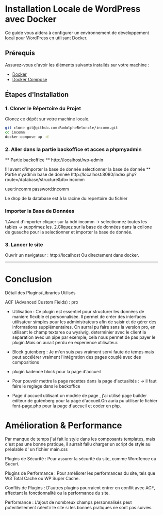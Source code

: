 # Installation Locale de WordPress avec Docker

Ce guide vous aidera à configurer un environnement de développement local pour WordPress en utilisant Docker.

## Prérequis

Assurez-vous d'avoir les éléments suivants installés sur votre machine :

- [Docker](https://www.docker.com/products/docker-desktop)
- [Docker Compose](https://docs.docker.com/compose/install/)

## Étapes d'Installation

### 1. Cloner le Répertoire du Projet

Clonez ce dépôt sur votre machine locale.

```bash
git clone git@github.com:RodolpheBeloncle/incomm.git
cd incomm
docker-compose up -d

```

### 2. Aller dans la partie backoffice et acces a phpmyadmin

** Partie backoffice **
http://localhost/wp-admin

!!! avant d'importer la base de donnée selectionner la base de donnée
\*\* Partie myadmin base de donnée
http://localhost:8080/index.php?route=/database/structure&db=incomm

user:incomm
password:incomm

Le drop de la database est à la racine du repertoire du fichier

### Importer la Base de Données

1.Avant d'importer cliquer sur la bdd incomm -> selectionnez toutes les tables -> supprimez les.
2.Cliquez sur la base de données dans la collone de guauche pour la selectionner et importer la base de donnée.

### 3. Lancer le site

Ouvrir un navigateur : http://localhost
Ou directement dans docker.

---

# Conclusion

Détail des Plugins/Libraries Utilisés

ACF (Advanced Custom Fields) : pro

- Utilisation : Ce plugin est essentiel pour structurer les données de manière flexible et personnalisée. Il permet de créer des interfaces utilisateur simples pour les administrateurs afin de saisir et de gérer des informations supplémentaires.
  On aurrai pu faire sans la version pro, en utilisant le champ textarea ou wysiwig, determinier avec le client la separation avec un pipe par exemple, cela nous permet de pas payer le plugin.Mais on aurait perdu en experience utilisateur.

- Block gutenberg :
  Je m'en suis pas vraiment servi faute de temps mais peut accélérer vraiment l'intégration des pages couplé avec des compositions

- plugin kadence block pour la page d'accueil

- Pour pouvoir mettre la page recettes dans la page d'actualités :
  -> il faut faire le reglage dans le backoffice

- Page d'accueil utilisant un modèle de page , j'ai utilisé page builder editeur de gutenberg pour la page d'accueil.On auria pu utiliser le fichier font-page.php pour la page d'accueil et coder en php.


# Amélioration & Performance

Par manque de temps j'ai fait le style dans les composants templates, mais c'est pas une bonne pratique, il aurrait fallu charger un script de style au préalable d' un fichier main.css

Plugins de Sécurité : Pour assurer la sécurité du site, comme Wordfence ou Sucuri.

Plugins de Performance : Pour améliorer les performances du site, tels que W3 Total Cache ou WP Super Cache.

Conflits de Plugins : D'autres plugins pourraient entrer en conflit avec ACF, affectant la fonctionnalité ou la performance du site.

Performance : L'ajout de nombreux champs personnalisés peut potentiellement ralentir le site si les bonnes pratiques ne sont pas suivies.
